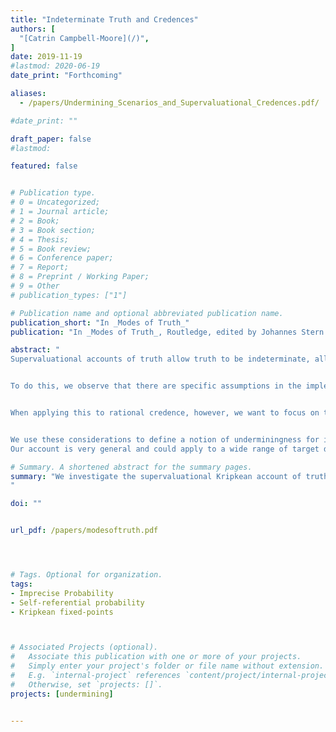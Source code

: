 ```yaml
---
title: "Indeterminate Truth and Credences"
authors: [
  "[Catrin Campbell-Moore](/)",
]
date: 2019-11-19
#lastmod: 2020-06-19
date_print: "Forthcoming"

aliases:
  - /papers/Undermining_Scenarios_and_Supervaluational_Credences.pdf/

#date_print: ""

draft_paper: false
#lastmod:

featured: false


# Publication type.
# 0 = Uncategorized;
# 1 = Journal article;
# 2 = Book;
# 3 = Book section;
# 4 = Thesis;
# 5 = Book review;
# 6 = Conference paper;
# 7 = Report;
# 8 = Preprint / Working Paper;
# 9 = Other
# publication_types: ["1"]

# Publication name and optional abbreviated publication name.
publication_short: "In _Modes of Truth_"
publication: "In _Modes of Truth_, Routledge, edited by Johannes Stern and Carlo Nicolai"

abstract: "
Supervaluational accounts of truth allow truth to be indeterminate, allowing that even for languages including the liar paradox, ''fixed point'' interpretations can be found. We apply this kind of account to rational credences, to find non-undermining indeterminate epistemic states even in undermining situations.


To do this, we observe that there are specific assumptions in the implementation of the account of truth which are vital for triviality to be avoided: that we focus only on definite truth value verdicts rather than the sets of precisifications themselves. This means that when we apply the supervaluational Kripkean jump, additional precisifications are added.


When applying this to rational credence, however, we want to focus on the set of credence functions itself (moreover, for credences, the challenge is not avoided by focusing on definite judgements). We thus directly consider an alternative jump which adds additional precise credences (by adding limits of sequences of recommended credences).  


We use these considerations to define a notion of underminingness for indeterminate credences and see that non-undermining states can always be found.
Our account is very general and could apply to a wide range of target domains. "

# Summary. A shortened abstract for the summary pages.
summary: "We investigate the supervaluational Kripkean account of truth and show how it can apply to finding rational indeterminate credences in undermining scenarios.
"

doi: ""


url_pdf: /papers/modesoftruth.pdf




# Tags. Optional for organization.
tags:
- Imprecise Probability
- Self-referential probability
- Kripkean fixed-points



# Associated Projects (optional).
#   Associate this publication with one or more of your projects.
#   Simply enter your project's folder or file name without extension.
#   E.g. `internal-project` references `content/project/internal-project/index.md`.
#   Otherwise, set `projects: []`.
projects: [undermining]


---
```

